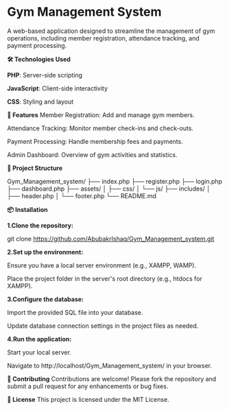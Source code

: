 # Gym Management System
A web-based application designed to streamline the management of gym operations, including member registration, attendance tracking, and payment processing.

__🛠️ Technologies Used__

__PHP__: Server-side scripting

__JavaScript__: Client-side interactivity

__CSS__: Styling and layout

__🚀 Features__
Member Registration: Add and manage gym members.

Attendance Tracking: Monitor member check-ins and check-outs.

Payment Processing: Handle membership fees and payments.

Admin Dashboard: Overview of gym activities and statistics.

__📂 Project Structure__

Gym_Management_system/
├── index.php
├── register.php
├── login.php
├── dashboard.php
├── assets/
│   ├── css/
│   └── js/
├── includes/
│   ├── header.php
│   └── footer.php
└── README.md


__📦 Installation__

__1.Clone the repository:__

git clone https://github.com/AbubakrIshaq/Gym_Management_system.git

__2.Set up the environment:__

Ensure you have a local server environment (e.g., XAMPP, WAMP).

Place the project folder in the server's root directory (e.g., htdocs for XAMPP).

__3.Configure the database:__

Import the provided SQL file into your database.

Update database connection settings in the project files as needed.

__4.Run the application:__

Start your local server.

Navigate to http://localhost/Gym_Management_system/ in your browser.

__🤝 Contributing__
Contributions are welcome! Please fork the repository and submit a pull request for any enhancements or bug fixes.

__📄 License__
This project is licensed under the MIT License.
